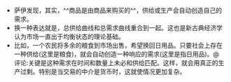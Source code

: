 - 萨伊发现，其实，^^商品是由商品来购买的^^，供给或生产会自动创造自己的需求。
- 换一种表达就是，总供给曲线和总需求曲线重合到一起。这也是新古典经济学认为市场一直出于均衡状态的理论基础。
- 比如，一个农民将多余的粮食到市场出售，希望换回日用品。只要社会上存在一种供给(这里是粮食)，就会自动创造一种响应的需求(这里是指日用品)。@评论:关键是这种需求在时间和数量上未必和供给匹配。这样，就会用真正的生产过剩。特别是当交易的中介是货币时，这就使情况更加复杂。
